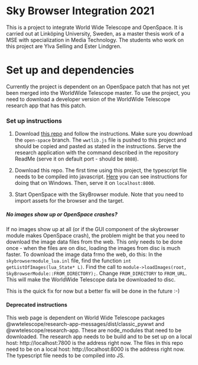 # Sky Browser Integration 2021
This is a project to integrate World Wide Telescope and OpenSpace. It is carried out at Linköping University, Sweden, as a master thesis work of a MSE with specialization in Media Technology.
The students who work on this project are Ylva Selling and Ester Lindgren.

# Set up and dependencies
Currently the project is dependent on an OpenSpace patch that has not yet been merged into the WorldWide Telescope master. To use the project, you need to download a developer version of the WorldWide Telescope research app that has this patch.

### Set up instructions

1. Download [this repo](https://github.com/imbasimba/wwt-webgl-engine/tree/open-space) and follow the instructions. Make sure you download the `open-space` branch. The `wwtlib.js` file is pushed to this project and should be copied and pasted as stated in the instructions. Serve the research application with the command described in the repository ReadMe (serve it on default port - should be `8080`).

2. Download this repo. The first time using this project, the typescript file needs to be compiled into javascript. [Here](https://code.visualstudio.com/docs/typescript/typescript-compiling) you can see instructions for doing that on Windows. Then, serve it on `localhost:8000`.

3. Start OpenSpace with the SkyBrowser module. Note that you need to import assets for the browser and the target.

##### No images show up or OpenSpace crashes?

If no images show up at all (or if the GUI component of the skybrowser module makes OpenSpace crash), the problem might be that you need to download the image data files from the web. This only needs to be done once - when the files are on disc, loading the images from disc is much faster. To download the image data frmo the web, do this:
In the `skybrowsermodule_lua.inl` file, find the function `int getListOfImages(lua_State* L)`. Find the call to `module->loadImages(root, SkyBrowserModule::FROM_DIRECTORY);`. Change `FROM_DIRECTORY` to `FROM_URL`. This will make the WorldWide Telescope data be downloaded to disc.

This is the quick fix for now but a better fix will be done in the future :-)

#### Deprecated instructions
This web page is dependent on World Wide Telescope packages @wwtelescope/research-app-messages/dist/classic_pywwt and @wwtelescope/research-app. These are node_modules that need to be downloaded.
The research app needs to be build and to be set up on a local host: http://localhost:7800 is the address right now. The files in this repo need to be on a local host: http://localhost:8000 is the address right now. The typescript file needs to be compiled into JS.
